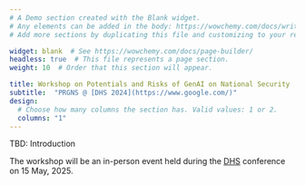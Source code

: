 ```yaml
---
# A Demo section created with the Blank widget.
# Any elements can be added in the body: https://wowchemy.com/docs/writing-markdown-latex/
# Add more sections by duplicating this file and customizing to your requirements.

widget: blank  # See https://wowchemy.com/docs/page-builder/
headless: true  # This file represents a page section.
weight: 10  # Order that this section will appear.

title: Workshop on Potentials and Risks of GenAI on National Security
subtitle:  "PRGNS @ [DHS 2024](https://www.google.com/)"
design:
  # Choose how many columns the section has. Valid values: 1 or 2.
  columns: "1"
---
```


TBD: Introduction

The workshop will be an in-person event held during the [DHS](https://www.google.com/) conference on 15 May, 2025.
